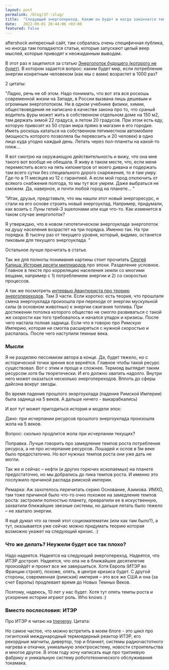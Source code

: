 ```yaml
---
layout: post
permalink: /blog/37-:slug/
title:  "Следующий энергопереход. Каким он будет и когда закончатся темные века?"
date:   2022-09-01 20:44:06 +03:00
featured: False
---
```


aftershock интересный сайт, там собралась очень специфичная публика, но иногда там попадаются статьи, которые запускают целый веер мыслей, которые приводят к неожиданным выводам.

В этот раз я зацепился за статью [Энергопоток будущего (которого не будет)](https://aftershock.news/?q=node/1147571). В котором задается вопрос: каким будет мир, если потребление энергии конретным человеком (как мы с вами) возрастет в 1000 раз?

2 цитаты: 

"Ладно, речь не об этом. Надо понимать, что вот эта вся роскошь современной жизни на Западе, в России вызвана лишь дешевым и огромным энергопотоком. Ни в одном учебнике физики, химии, обществоведения не написано в качестве закона про то, что сраный водитель фуры может жить в собственном отдельном доме на 150 м2, там держать зимой 22 градуса, а летом 20 градусов. При этом есть еду, которую привозят из 50 стран мира прямо в магазин в его городке. Иметь роскошь кататься на собственном пятиместном автомобиле (мощность которого позволяла бы перевозить и 20 человек) в одно лицо куда угодно каждый день. Летать через пол-планеты на какой-то пляж…

Я вот смотрю на окружающую действительность и вижу, что она мне такого вот вообще не обещала. Я живу в таком месте, что, если меня переместить всего на пять километров от моего дивана и подержать там всего сутки без специального дорого снаряжения, то я там умру. Где-то в 11 месяцев из 12 с гарантией.  А если мой город отключить от всякого снабжения  полгода, то мы тут все умрем. Даже выбраться не сможем. Да, наверное, и почти любой город на планете… "

"Итак, друзья, представьте, что мы нашли этот новый энергоресурс, и стали на его основе строить новый энергоуклад. Например, придумали, как возить с Луны гелий-3 эшелонами или еще что-то. Как изменится в таком случае энергопоток?

Я утверждаю, что в новом гипотетическом энергоукладе энергопоток на душу населения возрастет на три порядка. Именно так. На три порядка. В тысячу раз от текущего уровня, который, видимо, останется пиковым для текущего энергоуклада. "

Остальное лучше прочитать в статье. 

Так же для полноты понимания картины стоит прочитать [Сергей Капица: История десяти миллиардов
](https://snob.ru/selected/entry/49621/) про эпохи. Разделение условное. Главное в тексте про корреляцию населения земли со многими вещами, например с 1) потреблением энергии и 2) со скоростью процессов. 

А так же посмотреть [интервью Авантюриста про теорию энергопереходов](https://youtu.be/ydSoWXRUt-o). Там 3 части.
Если коротко: есть теория, что прошлаля смена энергоуклада произошла при переходе от энергии мускульной силы (в основном животных) к энергии сжигания топлива. При достижении потолка которого общество не смогло развиваться с такой же скорости как того требовалось и начался упадок и кризисы. После чего настала полная задница. Если что я говорю про Римскую Империю, которая не смогла расширяться с нужной скоростью и распалась. После чего наступили темные века.

### Мысли

Я не разделяю пессимизм автора в конце. Да, будет тяжело, но с исторической точки зрения все вернётся. Главное чтобы такой ресурс существовал. Вот с этим и проще и сложнее. Термояд выглядит таким ресурсом хотя бы теоретически. И его должно хватить надолго. Внутри него может оказаться несколько энергопереходов. Вплоть до сферы дайсона вокруг звезды.

Во время падения прошлого энэргоуклада (падение Римской Империи) была задница на 5 веков. А дальше ничего - выкарабкались)

И вот тут может пригодиться история и модели эпох:

Дано: при исчерпании ресурсов прошлого энергоуклада произошла жопа на 5 веков.

Вопрос: сколько продлится жопа при исчерпании текущих?

Поправка. Лучше говорить про замедление темпов роста потребления ресурса, а не про исчерпание ресурсов. Лошадей и ослов в 5м веке было предостаточно. Но вот нужных темпов роста они уже дать не могли. 

Так же и сейчас – нефти (и других горючих ископаемых) на планете предостаточно, но мы добрались до пика темпов роста. И именно это послужило причиной распада римской империи.

Ремарка: Аж захотелось перечитать серию  Основание, Азимова. ИМХО, там тоже причиной было что-то очно похожее на замедление темпов роста: застроили полностью планету, превратили ее в искуственную, захватили ближайшие звезные системы, но дальше летать было тяжело – не хватало энергии. 

Я ещё думал что за гений этот социоматематик (или как там было?), а тут, оказывается уже сейчас можно придумать теорию которая возможно укажет на следующий кризис. :)

### Что же делать? Неужели будет все так плохо?

Надо надеятся. Надеятся на следующий энергопереход. Надеятся, что ИТЭР достроят. Надеятся, что опа не в ближайшее десятилетие произойдёт и проект все же завершиться. Хотя Европа (ИТЭР во Франции строят), похоже, опять, в центре кризиса будет. С другой стороны, современная (римская) империя – это все же США и она (за счет Европы) продлевает время до Новых Темных Веков. 

Поэтому, надеюсь, 10 лет у нас будет. Хотя тут опять темпы роста и ускорение истории играют роль. Who knows :)

### Вместо послесловия: ИТЭР

Про ИТЭР я читаю на [tnenergy](http://tnenergy.livejournal.com/tag/%D0%98%D0%A2%D0%AD%D0%A0). Цитата:

Но самое частое, что можно встретить в моем блоге - это цикл про гигантский международный термоядерный реактор ИТЭР, его рекордные магниты, дивертор, тор и бланкет, системы радиочастотного нагрева и откачки, уникальную электросистему, новости строительства и многое другое.  В этом году хочу написать еще про тритиевую фабрику и уникальную систему робототехнического обслуживания токамака.